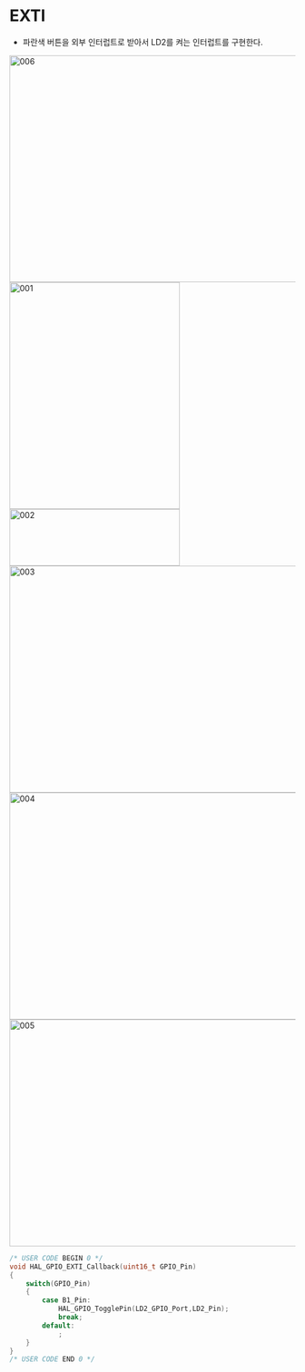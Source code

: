 # EXTI
   * 파란색 버튼을 외부 인터럽트로 받아서 LD2를 켜는 인터럽트를 구현한다.

<img width="600" height="400" alt="006" src="https://github.com/user-attachments/assets/69b890b7-fd5f-434b-9873-ee33e767ceee" />
<br>
<img width="300" height="400" alt="001" src="https://github.com/user-attachments/assets/5fc31358-5680-420e-bb2f-727463e31690" />
<br>
<img width="300" height="100" alt="002" src="https://github.com/user-attachments/assets/2cbb68fb-a2d9-41f3-aecd-88f27539ef59" />
<br>
<img width="600" height="400" alt="003" src="https://github.com/user-attachments/assets/63d42d2a-2a20-4e94-af06-e52b40e99225" />
<br>
<img width="600" height="400" alt="004" src="https://github.com/user-attachments/assets/76b47122-e98e-41dc-bf3b-2e92aec4f605" />
<br>
<img width="600" height="400" alt="005" src="https://github.com/user-attachments/assets/e9ffa37c-ec27-4d9c-812a-e9f6a4b83bcb" />
<br>

```c
/* USER CODE BEGIN 0 */
void HAL_GPIO_EXTI_Callback(uint16_t GPIO_Pin)
{
	switch(GPIO_Pin)
	{
		case B1_Pin:
			HAL_GPIO_TogglePin(LD2_GPIO_Port,LD2_Pin);
			break;
		default:
			;
	}
}
/* USER CODE END 0 */
```
